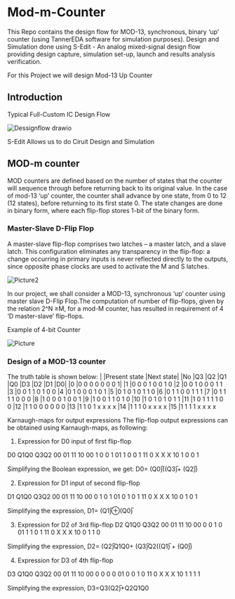 # Mod-m-Counter
This Repo contains the design flow for MOD-13, synchronous, binary ‘up’ counter (using TannerEDA software for simulation purposes).
Design and Simulation done using S-Edit - An analog mixed-signal design flow providing design capture, simulation set-up, launch and results analysis verification.

For this Project we will design Mod-13 Up Counter

## Introduction
Typical Full-Custom IC Design Flow

![Dessignflow drawio](https://github.com/Sourabh-Mallapur/Mod-m-Counter/assets/106715050/bc219e81-795f-4c3e-9019-e30362fbe898)

S-Edit Allows us to do Ciruit Design and Simulation

## MOD-m counter
MOD counters are defined based on the number of states that the counter will sequence through before returning back to its original value. In the case of mod-13 ‘up’ counter, the counter shall advance by one state, from 0 to 12 (12 states), before returning to its first state 0. The state changes are done in binary form, where each flip-flop stores 1-bit of the binary form. 

### Master-Slave D-Flip Flop
A master-slave flip-flop comprises two latches – a master latch, and a slave latch. This configuration eliminates any transparency in the flip-flop: a change occurring in primary inputs is never reflected directly to the outputs, since opposite phase clocks are used to activate the M and S latches.

![Picture2](https://github.com/Sourabh-Mallapur/Mod-m-Counter/assets/106715050/2f0bdb46-62f5-4207-a4c8-b30de36e8d23)

In our project, we shall consider a MOD-13, synchronous ‘up’ counter using master slave D-Flip Flop.The computation of number of flip-flops, given by the relation 2^N ≥M, for a mod-M counter, has resulted in requirement of 4 ‘D master-slave’ flip-flops.

Example of 4-bit Counter

![Picture](https://github.com/Sourabh-Mallapur/Mod-m-Counter/assets/106715050/67415f42-adee-4fb1-a8e7-37eed46d5b60)

### Design of a MOD-13 counter

The truth table is shown below:
|	|Present state	|Next state|
|No	|Q3	|Q2	|Q1	|Q0	|D3	|D2	|D1	|D0|
|0	|0	0	0	0	0	0	0	1|
|1	|0	0	0	1	0	0	1	0
|2	|0	0	1	0	0	0	1	1
|3	|0	0	1	1	0 	1 	0 	0
|4	|0	1	0	0	0	1	0	1
|5	|0	1	0	1	0	1	1	0
|6	|0	1	1	0	0	1	1	1
|7	|0	1	1	1	1	0 	0	0
|8	|1	0	0	0	1	0	0	1
|9	|1	0	0	1	1	0 	1	0
|10	|1	0	1	0	1	0 	1	1
|11	|1	0	1	1	1	1	0	0
|12	|1	1	0	0	0	0	0	0
|13	|1	1	0	1	x	x	x	x
|14	|1	1	1	0	x	x	x	x
|15	|1	1	1	1	x	x	x	x

Karnaugh-maps for output expressions
The flip-flop output expressions can be obtained using Karnaugh-maps, as following:

1.	Expression for D0 input of first flip-flop

D0	Q1Q0
Q3Q2
		00	01	11	10
00	1	0	0	1
01	1	0	0	1
11	0	X	X	X
10	1	0	0	1

Simplifying the Boolean expression, we get:
D0= (Q0)̅((Q3)̅+ (Q2)̅)


2.	Expression for D1 input of second flip-flop

D1	Q1Q0
Q3Q2
		00	01	11	10
00	0	1	0	1
01	0	1	0	1
11	0	X	X	X
10	0	1	0	1

Simplifying the expression,
D1= (Q1)̅⊕(Q0)̅

3.	Expression for D2 of 3rd flip-flop
D2	Q1Q0
Q3Q2
		00	01	11	10
00	0	0	1	0
01	1	1	0	1
11	0	X	X	X
10	0	1	1	0


Simplifying the expression,
D2= (Q2)̅Q1Q0+ (Q3)̅Q2((Q1)̅ + (Q0)̅)

4.	Expression for D3 of 4th flip-flop

D3	Q1Q0
Q3Q2
		00	01	11	10
00	0	0	0	0
01	0	0	1	0
11	0	X	X	X
10	1	1	1	1

Simplifying the expression,
D3=Q3(Q2)̅+Q2Q1Q0
